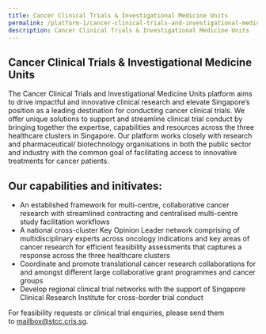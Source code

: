 ```yaml
---
title: Cancer Clinical Trials & Investigational Medicine Units
permalink: /platform-1/cancer-clinical-trials-and-investigational-medicine-units/
description: Cancer Clinical Trials & Investigational Medicine Units
---
```

Cancer Clinical Trials & Investigational Medicine Units
-------------------------------------------------------

The Cancer Clinical Trials and Investigational Medicine Units platform aims to drive impactful and innovative clinical research and elevate Singapore’s position as a leading destination for conducting cancer clinical trials. We offer unique solutions to support and streamline clinical trial conduct by bringing together the expertise, capabilities and resources across the three healthcare clusters in Singapore. Our platform works closely with research and pharmaceutical/ biotechnology organisations in both the public sector and industry with the common goal of facilitating access to innovative treatments for cancer patients.

Our capabilities and initivates:
--------------------------------

*   An established framework for multi-centre, collaborative cancer research with streamlined contracting and centralised multi-centre study facilitation workflows
*   A national cross-cluster Key Opinion Leader network comprising of multidisciplinary experts across oncology indications and key areas of cancer research for efficient feasibility assessments that captures a response across the three healthcare clusters
*   Coordinate and promote translational cancer research collaborations for and amongst different large collaborative grant programmes and cancer groups
*   Develop regional clinical trial networks with the support of Singapore Clinical Research Institute for cross-border trial conduct

For feasibility requests or clinical trial enquiries, please send them to mailbox@stcc.cris.sg.